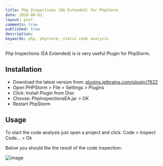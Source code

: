 ```yaml
---
title: Php Inspections (EA Extended) for PhpStorm
date: 2018-08-01
layout: post
comments: true
published: true
description: 
keywords: php, phpstorm, static code analysis
---
```


Php Inspections (EA Extended) is is very useful Plugin for PhpStorm.

## Installation

* Download the latest version from: [plugins.jetbrains.com/plugin/7622](https://plugins.jetbrains.com/plugin/7622-php-inspections-ea-extended-)
* Open PHPStorm > File > Settings > Plugins
* Click: Install Plugin from Disc
* Choose: PhpInspectionsEA.jar > OK
* Restart PhpStorm

## Usage

To start the code analysis just open a project and click: Code > Inspect Code... > Ok

Below you should the the result of the code inspection:

![image](https://user-images.githubusercontent.com/781074/43529677-1bae26fc-95ac-11e8-8b43-31fe1081d5f8.png)

